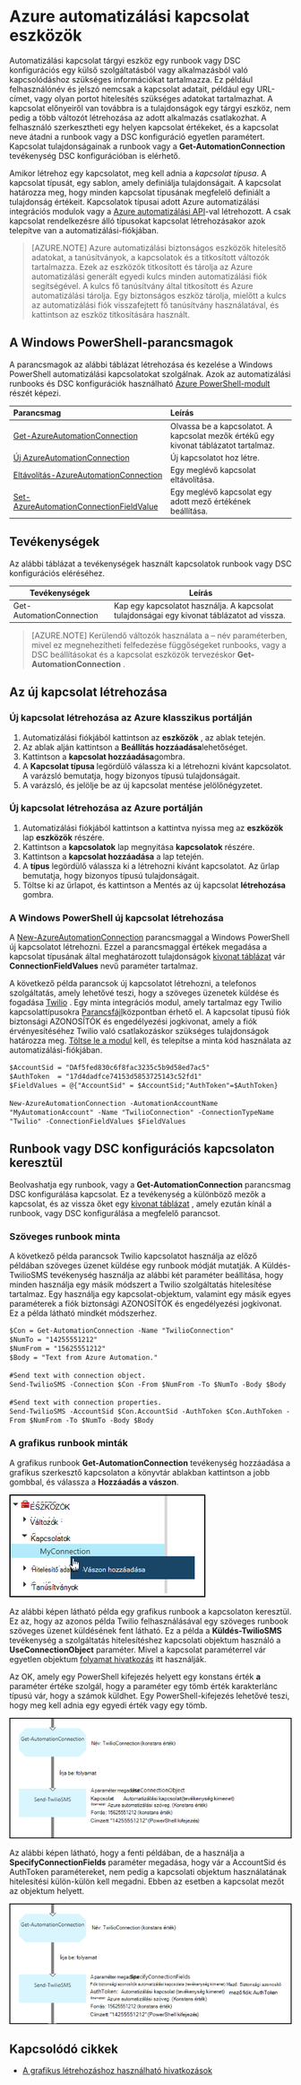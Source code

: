 <properties 
   pageTitle="Azure automatizálási kapcsolat eszközök |} Microsoft Azure"
   description="Azure automatizálást kapcsolat eszközök csatlakozni egy külső szolgáltatásból vagy alkalmazásból a runbook, vagy a DSC konfiguráció szükséges adatokat tartalmazzák. Ez a cikk ismerteti, kapcsolatok és hogyan kell használni őket a szöveges és a grafikus szerzői részleteit."
   services="automation"
   documentationCenter=""
   authors="bwren"
   manager="stevenka"
   editor="tysonn" />
<tags 
   ms.service="automation"
   ms.devlang="na"
   ms.topic="article"
   ms.tgt_pltfrm="na"
   ms.workload="infrastructure-services"
   ms.date="01/27/2016"
   ms.author="bwren" />

# <a name="connection-assets-in-azure-automation"></a>Azure automatizálási kapcsolat eszközök

Automatizálási kapcsolat tárgyi eszköz egy runbook vagy DSC konfigurációs egy külső szolgáltatásból vagy alkalmazásból való kapcsolódáshoz szükséges információkat tartalmazza. Ez például felhasználónév és jelszó nemcsak a kapcsolat adatait, például egy URL-címet, vagy olyan portot hitelesítés szükséges adatokat tartalmazhat. A kapcsolat előnyeiről van továbbra is a tulajdonságok egy tárgyi eszköz, nem pedig a több változót létrehozása az adott alkalmazás csatlakozhat. A felhasználó szerkesztheti egy helyen kapcsolat értékeket, és a kapcsolat neve átadni a runbook vagy a DSC konfiguráció egyetlen paramétert. Kapcsolat tulajdonságainak a runbook vagy a **Get-AutomationConnection** tevékenység DSC konfigurációban is elérhető.

Amikor létrehoz egy kapcsolatot, meg kell adnia a *kapcsolat típusa*. A kapcsolat típusát, egy sablon, amely definiálja tulajdonságait. A kapcsolat határozza meg, hogy minden kapcsolat típusának megfelelő definiált a tulajdonság értékeit. Kapcsolatok típusai adott Azure automatizálási integrációs modulok vagy a [Azure automatizálási API](http://msdn.microsoft.com/library/azure/mt163818.aspx)-val létrehozott. A csak kapcsolat rendelkezésre álló típusokat kapcsolat létrehozásakor azok telepítve van a automatizálási-fiókjában.

>[AZURE.NOTE] Azure automatizálási biztonságos eszközök hitelesítő adatokat, a tanúsítványok, a kapcsolatok és a titkosított változók tartalmazza. Ezek az eszközök titkosított és tárolja az Azure automatizálási generált egyedi kulcs minden automatizálási fiók segítségével. A kulcs fő tanúsítvány által titkosított és Azure automatizálási tárolja. Egy biztonságos eszköz tárolja, mielőtt a kulcs az automatizálási fiók visszafejtett fő tanúsítvány használatával, és kattintson az eszköz titkosítására használt.

## <a name="windows-powershell-cmdlets"></a>A Windows PowerShell-parancsmagok

A parancsmagok az alábbi táblázat létrehozása és kezelése a Windows PowerShell automatizálási kapcsolatokat szolgálnak. Azok az automatizálási runbooks és DSC konfigurációk használható [Azure PowerShell-modult](../powershell-install-configure.md) részét képezi.

|Parancsmag|Leírás|
|:---|:---|
|[Get-AzureAutomationConnection](http://msdn.microsoft.com/library/dn921828.aspx)|Olvassa be a kapcsolatot. A kapcsolat mezők értékű egy kivonat táblázatot tartalmaz.|
|[Új AzureAutomationConnection](http://msdn.microsoft.com/library/dn921825.aspx)|Új kapcsolatot hoz létre.|
|[Eltávolítás-AzureAutomationConnection](http://msdn.microsoft.com/library/dn921827.aspx)|Egy meglévő kapcsolat eltávolítása.|
|[Set-AzureAutomationConnectionFieldValue](http://msdn.microsoft.com/library/dn921826.aspx)|Egy meglévő kapcsolat egy adott mező értékének beállítása.|

## <a name="activities"></a>Tevékenységek

Az alábbi táblázat a tevékenységek használt kapcsolatok runbook vagy DSC konfigurációs eléréséhez.

|Tevékenységek|Leírás|
|---|---|
|Get-AutomationConnection|Kap egy kapcsolatot használja. A kapcsolat tulajdonságai egy kivonat táblázatot ad vissza.|

>[AZURE.NOTE] Kerülendő változók használata a – név paraméterben, mivel ez megnehezítheti felfedezése függőségeket runbooks, vagy a DSC beállításokat és a kapcsolat eszközök tervezéskor **Get-AutomationConnection** .

## <a name="creating-a-new-connection"></a>Az új kapcsolat létrehozása

### <a name="to-create-a-new-connection-with-the-azure-classic-portal"></a>Új kapcsolat létrehozása az Azure klasszikus portálján

1. Automatizálási fiókjából kattintson az **eszközök** , az ablak tetején.
1. Az ablak alján kattintson a **Beállítás hozzáadása**lehetőséget.
1. Kattintson a **kapcsolat hozzáadása**gombra.
2. A **Kapcsolat típusa** legördülő válassza ki a létrehozni kívánt kapcsolatot.  A varázsló bemutatja, hogy bizonyos típusú tulajdonságait.
1. A varázsló, és jelölje be az új kapcsolat mentése jelölőnégyzetet.


### <a name="to-create-a-new-connection-with-the-azure-portal"></a>Új kapcsolat létrehozása az Azure portálján

1. Automatizálási fiókjából kattintson a kattintva nyissa meg az **eszközök** lap **eszközök** részére.
1. Kattintson a **kapcsolatok** lap megnyitása **kapcsolatok** részére.
1. Kattintson a **kapcsolat hozzáadása** a lap tetején.
2. A **típus** legördülő válassza ki a létrehozni kívánt kapcsolatot. Az űrlap bemutatja, hogy bizonyos típusú tulajdonságait.
1. Töltse ki az űrlapot, és kattintson a Mentés az új kapcsolat **létrehozása** gombra.



### <a name="to-create-a-new-connection-with-windows-powershell"></a>A Windows PowerShell új kapcsolat létrehozása

A [New-AzureAutomationConnection](http://msdn.microsoft.com/library/dn921825.aspx) parancsmaggal a Windows PowerShell új kapcsolatot létrehozni. Ezzel a parancsmaggal értékek megadása a kapcsolat típusának által meghatározott tulajdonságok [kivonat táblázat](http://technet.microsoft.com/library/hh847780.aspx) vár **ConnectionFieldValues** nevű paraméter tartalmaz.


A következő példa parancsok új kapcsolatot létrehozni, a telefonos szolgáltatás, amely lehetővé teszi, hogy a szöveges üzenetek küldése és fogadása [Twilio](http://www.twilio.com) .  Egy minta integrációs modul, amely tartalmaz egy Twilio kapcsolattípusokra [Parancsfájl](http://gallery.technet.microsoft.com/scriptcenter/Twilio-PowerShell-Module-8a8bfef8)központban érhető el.  A kapcsolat típusú fiók biztonsági AZONOSÍTÓK és engedélyezési jogkivonat, amely a fiók érvényesítéséhez Twilio való csatlakozáskor szükséges tulajdonságok határozza meg.  [Töltse le a modul](http://gallery.technet.microsoft.com/scriptcenter/Twilio-PowerShell-Module-8a8bfef8) kell, és telepítse a minta kód használata az automatizálási-fiókjában.

    $AccountSid = "DAf5fed830c6f8fac3235c5b9d58ed7ac5"
    $AuthToken  = "17d4dadfce74153d5853725143c52fd1"
    $FieldValues = @{"AccountSid" = $AccountSid;"AuthToken"=$AuthToken}

    New-AzureAutomationConnection -AutomationAccountName "MyAutomationAccount" -Name "TwilioConnection" -ConnectionTypeName "Twilio" -ConnectionFieldValues $FieldValues


## <a name="using-a-connection-in-a-runbook-or-dsc-configuration"></a>Runbook vagy DSC konfigurációs kapcsolaton keresztül

Beolvashatja egy runbook, vagy a **Get-AutomationConnection** parancsmag DSC konfigurálása kapcsolat.  Ez a tevékenység a különböző mezők a kapcsolat, és az vissza őket egy [kivonat táblázat](http://go.microsoft.com/fwlink/?LinkID=324844) , amely ezután kínál a runbook, vagy DSC konfigurálása a megfelelő parancsot.

### <a name="textual-runbook-sample"></a>Szöveges runbook minta
A következő példa parancsok Twilio kapcsolatot használja az előző példában szöveges üzenet küldése egy runbook módját mutatják.  A Küldés-TwilioSMS tevékenység használja az alábbi két paraméter beállítása, hogy minden használja egy másik módszert a Twilio szolgáltatás hitelesítése tartalmaz.  Egy használja egy kapcsolat-objektum, valamint egy másik egyes paraméterek a fiók biztonsági AZONOSÍTÓK és engedélyezési jogkivonat.  Ez a példa látható mindkét módszerhez.

    $Con = Get-AutomationConnection -Name "TwilioConnection"
    $NumTo = "14255551212"
    $NumFrom = "15625551212"
    $Body = "Text from Azure Automation."

    #Send text with connection object.
    Send-TwilioSMS -Connection $Con -From $NumFrom -To $NumTo -Body $Body

    #Send text with connection properties.
    Send-TwilioSMS -AccountSid $Con.AccountSid -AuthToken $Con.AuthToken -From $NumFrom -To $NumTo -Body $Body

### <a name="graphical-runbook-samples"></a>A grafikus runbook minták

A grafikus runbook **Get-AutomationConnection** tevékenység hozzáadása a grafikus szerkesztő kapcsolaton a könyvtár ablakban kattintson a jobb gombbal, és válassza a **Hozzáadás a vászon**.

![](media/automation-connections/connection-add-canvas.png)

Az alábbi képen látható példa egy grafikus runbook a kapcsolaton keresztül.  Ez az, hogy az azonos példa Twilio felhasználásával egy szöveges runbook szöveges üzenet küldésének fent látható.  Ez a példa a **Küldés-TwilioSMS** tevékenység a szolgáltatás hitelesítéshez kapcsolati objektum használó a **UseConnectionObject** paraméter.  Mivel a kapcsolat paraméterrel vár egyetlen objektum [folyamat hivatkozás](automation-graphical-authoring-intro.md#links-and-workflow) itt használják.

Az OK, amely egy PowerShell kifejezés helyett egy konstans érték **a** paraméter értéke szolgál, hogy a paraméter egy tömb érték karakterlánc típusú vár, hogy a számok küldhet.  Egy PowerShell-kifejezés lehetővé teszi, hogy meg kell adnia egy egyedi érték vagy egy tömb.

![](media/automation-connections/get-connection-object.png)

Az alábbi képen látható, hogy a fenti példában, de a használja a **SpecifyConnectionFields** paraméter megadása, hogy vár a AccountSid és AuthToken paramétereket, nem pedig a kapcsolati objektum használatának hitelesítési külön-külön kell megadni.  Ebben az esetben a kapcsolat mezőt az objektum helyett.  

![](media/automation-connections/get-connection-properties.png)



## <a name="related-articles"></a>Kapcsolódó cikkek

- [A grafikus létrehozáshoz használható hivatkozások](automation-graphical-authoring-intro.md#links-and-workflow)
 

